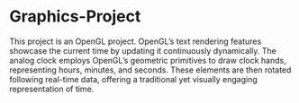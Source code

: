 # Graphics-Project
This project is an OpenGL project. OpenGL’s text rendering features showcase the current time by
updating it continuously dynamically. The analog clock employs OpenGL’s geometric primitives to
draw clock hands, representing hours, minutes, and seconds. These elements are then rotated
following real-time data, offering a traditional yet visually engaging representation of time.
